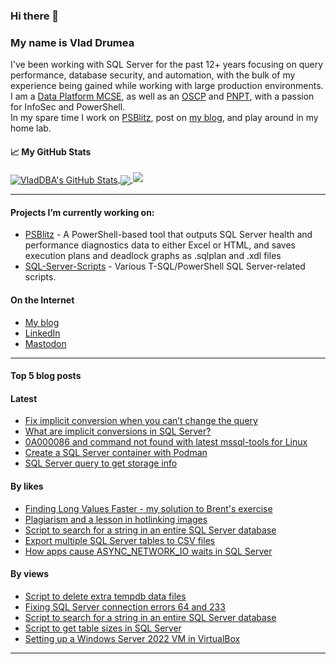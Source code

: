 ### Hi there 👋 
### My name is Vlad Drumea

I've been working with SQL Server for the past 12+ years focusing on query performance, database security, and automation, with the bulk of my experience being gained while working with large production environments.\
I am a [Data Platform MCSE](https://www.credly.com/badges/ba2296f1-74b3-4fb6-9415-a3e866f08832/public_url), as well as an [OSCP](https://www.credential.net/7170fee5-2260-4205-a6e8-1b7cd4d75b14#gs.4ws10p) and [PNPT](https://www.credential.net/4ee01ae1-ee5d-4a17-85e6-4251e3923454#gs.4ws11s), with a passion for InfoSec and PowerShell.\
In my spare time I work on [PSBlitz](https://github.com/VladDBA/PSBlitz), post on [my blog](https://vladdba.com/), and play around in my home lab.

<!--
**VladDBA/VladDBA** is a ✨ _special_ ✨ repository because its `README.md` (this file) appears on your GitHub profile.

Here are some ideas to get you started:

- 🔭 I’m currently working on ...
- 🌱 I’m currently learning ...
- 👯 I’m looking to collaborate on ...
- 🤔 I’m looking for help with ...
- 💬 Ask me about ...
- 📫 How to reach me: ...
- 😄 Pronouns: ...
- ⚡ Fun fact: ...
-->
#### &#x1f4c8; My GitHub Stats

<a href="https://vladdba.com">
  <img align="center" src="https://github-readme-stats.vercel.app/api?username=vladdba&show_icons=true&line_height=33&count_private=true&theme=transparent" alt="VladDBA's GitHub Stats" />
</a>

<a href="https://vladdba.com">
  <img align="center" src="https://github-readme-stats.vercel.app/api/top-langs/?username=vladdba&&hide=cmake&langs_count=4&line_height=35&theme=transparent&layout=donut" />
</a>

<a href="https://vladdba.com">
  <img src="https://github-readme-streak-stats.herokuapp.com/?user=vladdba&theme=dark" />
</a>
<br/>

---

#### Projects I’m currently working on: 
  - [PSBlitz](https://github.com/VladDBA/PSBlitz) - A PowerShell-based tool that outputs SQL Server health and performance diagnostics data to either Excel or HTML, and saves execution plans and deadlock graphs as .sqlplan and .xdl files
  - [SQL-Server-Scripts](https://github.com/VladDBA/SQL-Server-Scripts) - Various T-SQL/PowerShell SQL Server-related scripts.

#### On the Internet

- [My blog](https://vladdba.com/)
- [LinkedIn](https://www.linkedin.com/in/vladdrumea/)
- [Mastodon](https://mastodon.cloud/@VladDBA)

---

#### Top 5 blog posts

#### Latest

- [Fix implicit conversion when you can’t change the query](https://vladdba.com/2024/09/15/implicit-conversion-performance-query/)
- [What are implicit conversions in SQL Server?](https://vladdba.com/2024/09/11/implicit-conversions-in-sql-server/)
- [0A000086 and command not found with latest mssql-tools for Linux](https://vladdba.com/2024/09/08/0a000086-not-found-mssql-tools-linux/)
- [Create a SQL Server container with Podman](https://vladdba.com/2024/09/07/create-sql-server-container-with-podman/)
- [SQL Server query to get storage info](https://vladdba.com/2024/07/22/sql-server-query-storage-info/)

#### By likes

- [Finding Long Values Faster - my solution to Brent's exercise](https://vladdba.com/2024/02/15/find-long-values-faster-my-solution-to-brents-exercise)
- [Plagiarism and a lesson in hotlinking images](https://vladdba.com/2024/02/18/plagiarism-and-a-lesson-in-hotlinking-images)
- [Script to search for a string in an entire SQL Server database](https://vladdba.com/2023/12/13/script-to-search-for-a-string-in-an-entire-sql-server-database)
- [Export multiple SQL Server tables to CSV files](https://vladdba.com/2023/11/16/export-multiple-sql-server-tables-to-csv-files)
- [How apps cause ASYNC_NETWORK_IO waits in SQL Server](https://vladdba.com/2024/01/22/how-applications-cause-excessive-async_network_io-waits-in-sql-server)

#### By views

- [Script to delete extra tempdb data files](https://vladdba.com/2024/03/11/script-to-delete-extra-tempdb-data-files)
- [Fixing SQL Server connection errors 64 and 233](https://vladdba.com/2023/04/26/fixing-sql-server-connection-errors-64-233)
- [Script to search for a string in an entire SQL Server database](https://vladdba.com/2023/12/13/script-to-search-for-a-string-in-an-entire-sql-server-database)
- [Script to get table sizes in SQL Server](https://vladdba.com/2023/08/24/script-to-get-table-sizes-in-sql-server)
- [Setting up a Windows Server 2022 VM in VirtualBox](https://vladdba.com/2022/12/29/setting-up-a-windows-server-2022-vm-in-virtualbox)

---
